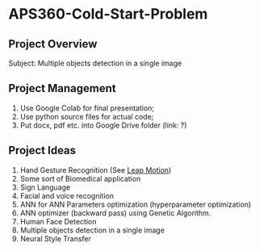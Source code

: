 # APS360-Cold-Start-Problem

## Project Overview

Subject: Multiple objects detection in a single image

## Project Management

1. Use Google Colab for final presentation;
2. Use python source files for actual code;
3. Put docx, pdf etc. into Google Drive folder (link: ?)

## Project Ideas

1. Hand Gesture Recognition (See [Leap Motion](https://www.ultraleap.com/))
2. Some sort of Biomedical application
3. Sign Language
4. Facial and voice recognition
5. ANN for ANN Parameters optimization (hyperparameter optimization)
6. ANN optimizer (backward pass) using Genetic Algorithm.
7. Human Face Detection
8. Multiple objects detection in a single image
9. Neural Style Transfer
